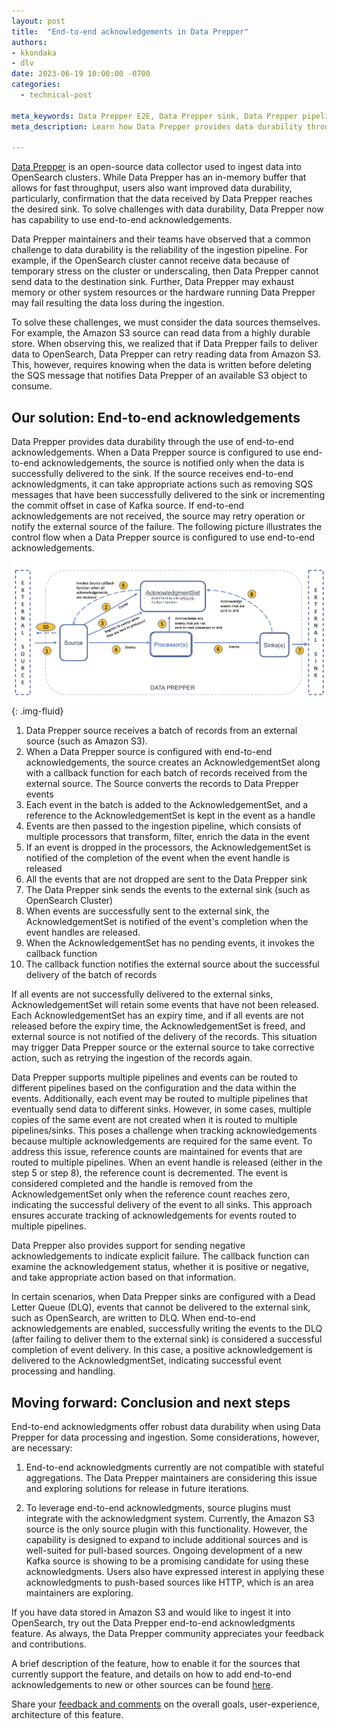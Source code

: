 ```yaml
---
layout: post
title:  "End-to-end acknowledgements in Data Prepper"
authors:
- kkondaka
- dlv
date: 2023-06-19 10:00:00 -0700
categories:
  - technical-post

meta_keywords: Data Prepper E2E, Data Prepper sink, Data Prepper pipeline as the sink
meta_description: Learn how Data Prepper provides data durability through the use of end to end acknowledgements by delivering data to the sink before notifying the source.

---
```


[Data Prepper](https://opensearch.org/docs/latest/data-prepper/index/) is an open-source data collector used to ingest data into OpenSearch clusters. While Data Prepper has an in-memory buffer that allows for fast throughput, users also want improved data durability, particularly, confirmation that the data received by Data Prepper reaches the desired sink. To solve challenges with data durability, Data Prepper now has capability to use end-to-end acknowledgements.

Data Prepper maintainers and their teams have observed that a common challenge to data durability is the reliability of the ingestion pipeline. For example, if the OpenSearch cluster cannot receive data because of temporary stress on the cluster or underscaling, then Data Prepper cannot send data to the destination sink. Further, Data Prepper may exhaust memory or other system resources or the hardware running Data Prepper may fail resulting the data loss during the ingestion.

To solve these challenges, we must consider the data sources themselves. For example, the Amazon S3 source can read data from a highly durable store. When observing this, we realized that if Data Prepper fails to deliver data to OpenSearch, Data Prepper can retry reading data from Amazon S3. This, however, requires knowing when the data is written before deleting the SQS message that notifies Data Prepper of an available S3 object to consume.


## Our solution: End-to-end acknowledgements

Data Prepper provides data durability through the use of end-to-end acknowledgements. When a Data Prepper source is configured to use end-to-end acknowledgements, the source is notified only when the data is successfully delivered to the sink. If the source receives end-to-end acknowledgments, it can take appropriate actions such as removing SQS messages that have been successfully delivered to the sink or incrementing the commit offset in case of Kafka source. If end-to-end acknowledgements are not received, the source may retry operation or notify the external source of the failure. The following picture illustrates the control flow when a Data Prepper source is configured to use end-to-end acknowledgements.

<img src="/assets/media/blog-images/2023-06-16-end-to-end-acknowledgements/end-to-end-acknowledgements.png" alt="End-to-end acknowledgements diagram"/>{: .img-fluid}


1. Data Prepper source receives a batch of records from an external source (such as Amazon S3).
2. When a Data Prepper source is configured with end-to-end acknowledgements, the source creates an AcknowledgementSet along with a callback function for each batch of records received from the external source. The Source converts the records to Data Prepper events
3. Each event in the batch is added to the AcknowledgementSet, and a reference to the AcknowledgementSet is kept in the event as a handle
4. Events are then passed to the ingestion pipeline, which consists of multiple processors that transform, filter, enrich the data in the event
5. If an event is dropped in the processors, the AcknowledgementSet is notified of the completion of the event when the event handle is released
6. All the events that are not dropped are sent to the Data Prepper sink
7. The Data Prepper sink sends the events to the external sink (such as OpenSearch Cluster)
8. When events are successfully sent to the external sink, the AcknowledgementSet is notified of the event's completion when the event handles are released.
9. When the AcknowledgementSet has no pending events, it invokes the callback function
10. The callback function notifies the external source about the successful delivery of the batch of records

If all events are not successfully delivered to the external sinks, AcknowledgementSet will retain some events that have not been released. Each AcknowledgementSet has an expiry time, and if all events are not released before the expiry time, the AcknowledgementSet is freed, and external source is not notified of the delivery of the records. This situation may trigger Data Prepper source or the external source to take corrective action, such as retrying the ingestion of the records again.

Data Prepper supports multiple pipelines and events can be routed to different pipelines based on the configuration and the data within the events. Additionally, each event may be routed to multiple pipelines that eventually send data to different sinks. However, in some cases, multiple copies of the same event are not created when it is routed to multiple pipelines/sinks. This poses a challenge when tracking acknowledgements because multiple acknowledgements are required for the same event. To address this issue, reference counts are maintained for events that are routed to multiple pipelines. When an event handle is released (either in the step 5 or step 8), the reference count is decremented. The event is considered completed and the handle is removed from the AcknowledgementSet only when the reference count reaches zero, indicating the successful delivery of the event to all sinks. This approach ensures accurate tracking of acknowledgements for events routed to multiple pipelines.

Data Prepper also provides support for sending negative acknowledgements to indicate explicit failure. The callback function can examine the acknowledgement status, whether it is positive or negative, and take appropriate action based on that information.

In certain scenarios, when Data Prepper sinks are configured with a Dead Letter Queue (DLQ), events that cannot be delivered to the external sink, such as OpenSearch, are written to DLQ. When end-to-end acknowledgements are enabled, successfully writing the events to the DLQ (after failing to deliver them to the external sink) is considered a successful completion of event delivery. In this case, a positive acknowledgement is delivered to the AcknowledgmentSet, indicating successful event processing and handling.


## Moving forward: Conclusion and next steps

End-to-end acknowledgments offer robust data durability when using Data Prepper for data processing and ingestion. Some considerations, however, are necessary:

1. End-to-end acknowledgments currently are not compatible with stateful aggregations. The Data Prepper maintainers are considering this issue and exploring solutions for release in future iterations.

2. To leverage end-to-end acknowledgments, source plugins must integrate with the acknowledgment system. Currently, the Amazon S3 source is the only source plugin with this functionality. However, the capability is designed to expand to include additional sources and is well-suited for pull-based sources. Ongoing development of a new Kafka source is showing to be a promising candidate for using these acknowledgments. Users also have expressed interest in applying these acknowledgments to push-based sources like HTTP, which is an area maintainers are exploring.

If you have data stored in Amazon S3 and would like to ingest it into OpenSearch, try out the Data Prepper end-to-end acknowledgments feature. As always, the Data Prepper community appreciates your feedback and contributions.

A brief description of the feature, how to enable it for the sources that currently support the feature, and details on how to add end-to-end acknowledgements to new or other sources can be found [here](https://github.com/opensearch-project/data-prepper/blob/main/docs/end_to_end_acknowledgements.md).

Share your [feedback and comments](https://github.com/opensearch-project/data-prepper/issues) on the overall goals, user-experience, architecture of this feature.
